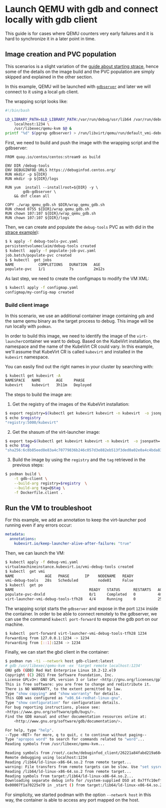 # Launch QEMU with gdb and connect locally with gdb client

This guide is for cases where QEMU counters very early failures and it is hard to synchronize it in a later point in time.

## Image creation and PVC population

This scenarios is a slight variation of the [guide about starting strace](launch-qemu-strace), hence some of the details on the image build and the PVC population are simply skipped and explained in the other section.

In this example, QEMU will be launched with [`gdbserver`](https://man7.org/linux/man-pages/man1/gdbserver.1.html) and later we will connect to it using a local `gdb` client.

The wrapping script looks like:
```bash
#!/bin/bash

LD_LIBRARY_PATH=$LD_LIBRARY_PATH:/var/run/debug/usr/lib64 /var/run/debug/usr/bin/gdbserver \
	localhost:1234 \
	/usr/libexec/qemu-kvm $@ &
printf "%d" $(pgrep gdbserver) > /run/libvirt/qemu/run/default_vmi-debug-tools.pid

```

First, we need to build and push the image with the wrapping script and the gdbserver:
```Dockefile
FROM quay.io/centos/centos:stream9 as build

ENV DIR /debug-tools
ENV DEBUGINFOD_URLS https://debuginfod.centos.org/
RUN mkdir -p ${DIR}
RUN mkdir -p ${DIR}/logs

RUN yum  install --installroot=${DIR} -y \
        gdb-gdbserver \
    && dnf clean all

COPY ./wrap_qemu_gdb.sh $DIR/wrap_qemu_gdb.sh
RUN chmod 0755 ${DIR}/wrap_qemu_gdb.sh
RUN chown 107:107 ${DIR}/wrap_qemu_gdb.sh
RUN chown 107:107 ${DIR}/logs
```

Then, we can create and populate the `debug-tools` PVC as with did in the [strace example](launch-qemu-strace)):
```bash
$ k apply -f debug-tools-pvc.yaml
persistentvolumeclaim/debug-tools created
$ kubectl  apply -f populate-job-pvc.yaml
job.batch/populate-pvc created
$ $ kubectl  get jobs
NAME           COMPLETIONS   DURATION   AGE
populate-pvc   1/1           7s         2m12s

```


As last step, we need to create the configmaps to modify the VM XML:
```bash
$ kubectl apply -f configmap.yaml
configmap/my-config-map created
```


### Build client image

In this scenario, we use an additional container image containing `gdb` and the same qemu binary as the target process to debug. This image will be run locally with `podman`.

In order to build this image, we need to identify the image of the `virt-launcher`container we want to debug. Based on the KubeVirt installation, the namespace and the name of the KubeVirt CR could vary. In this example, we'll assume that KubeVirt CR is called `kubevirt` and installed in the `kubevirt` namespace.

You can easily find out the right names in your cluster by searching with:
```bash
$ kubectl get kubevirt -A
NAMESPACE   NAME       AGE     PHASE
kubevirt    kubevirt   3h11m   Deployed
```

The steps to build the image are:

1. Get the registry of the images of the KubeVirt installation:
```bash
$ export registry=$(kubectl get kubevirt kubevirt -n kubevirt  -o jsonpath='{.status.observedDeploymentConfig}' |jq '.registry'|tr -d "\"")
$ echo $registry
"registry:5000/kubevirt"
```

2. Get the shasum of the virt-launcher image:
```bash
$ export tag=$(kubectl get kubevirt kubevirt -n kubevirt  -o jsonpath='{.status.observedDeploymentConfig}' |jq '.virtLauncherSha'|tr -d "\"")
$ echo $tag
"sha256:6c8b85eed8e83a4c70779836b246c057d3e882eb513f3ded0a02e0a4c4bda837"
```

3. Build the image by using the `registry` and the `tag` retrieved in the previous steps:
```bash
$ podman build \
    -t gdb-client \
    --build-arg registry=$registry  \
    --build-arg tag=@$tag \
    -f Dockerfile.client .
```

## Run the VM to troubleshoot

For this example, we add an annotation to keep the virt-launcher pod running even if any errors occur:
```yaml
metadata:
  annotations:
    kubevirt.io/keep-launcher-alive-after-failure: "true"
```

Then, we can launch the VM:
```bash
$ kubectl apply -f debug-vmi.yaml
virtualmachineinstance.kubevirt.io/vmi-debug-tools created
$ kubectl  get vmi
NAME              AGE   PHASE       IP    NODENAME   READY
vmi-debug-tools   28s   Scheduled         node01     False
$ kubectl  get po
NAME                                  READY   STATUS      RESTARTS   AGE
populate-pvc-dnxld                    0/1     Completed   0          4m17s
virt-launcher-vmi-debug-tools-tfh28   4/4     Running     0          25s
```


The wrapping script starts the `gdbserver` and expose in the port `1234` inside the container. In order to be able to connect remotely to the gdbserver, we can use the command `kubectl port-forward` to expose the gdb port on our machine.

```bash
$ kubectl  port-forward virt-launcher-vmi-debug-tools-tfh28 1234
Forwarding from 127.0.0.1:1234 -> 1234
Forwarding from [::1]:1234 -> 1234

```

Finally, we can start the gbd client in the container:
```bash
$ podman run -ti --network host gdb-client:latest
# gdb /usr/libexec/qemu-kvm -ex 'target remote localhost:1234'
GNU gdb (GDB) Red Hat Enterprise Linux 10.2-12.el9
Copyright (C) 2021 Free Software Foundation, Inc.
License GPLv3+: GNU GPL version 3 or later <http://gnu.org/licenses/gpl.html>
This is free software: you are free to change and redistribute it.
There is NO WARRANTY, to the extent permitted by law.
Type "show copying" and "show warranty" for details.
This GDB was configured as "x86_64-redhat-linux-gnu".
Type "show configuration" for configuration details.
For bug reporting instructions, please see:
<https://www.gnu.org/software/gdb/bugs/>.
Find the GDB manual and other documentation resources online at:
    <http://www.gnu.org/software/gdb/documentation/>.

For help, type "help".
--Type <RET> for more, q to quit, c to continue without paging--
Type "apropos word" to search for commands related to "word"...
Reading symbols from /usr/libexec/qemu-kvm...

Reading symbols from /root/.cache/debuginfod_client/26221a84fabd219a68445ad0cc87283e881fda15/debuginfo...
Remote debugging using localhost:1234
Reading /lib64/ld-linux-x86-64.so.2 from remote target...
warning: File transfers from remote targets can be slow. Use "set sysroot" to access files locally instead.
Reading /lib64/ld-linux-x86-64.so.2 from remote target...
Reading symbols from target:/lib64/ld-linux-x86-64.so.2...
Downloading separate debug info for /system-supplied DSO at 0x7ffc10eff000...
0x00007f1a70225e70 in _start () from target:/lib64/ld-linux-x86-64.so.2
```

For simplicity, we started podman with the option `--network host` in this way, the container is able to access any port mapped on the host.
